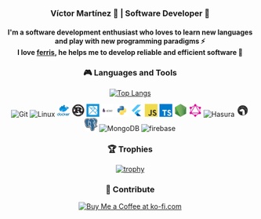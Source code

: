 <div align="center">

### Víctor Martínez :boy: | Software Developer :space_invader: 
#### I'm a software development enthusiast who loves to learn new languages and play with new programming paradigms :zap: <br> I love [ferris](https://rustacean.net), he helps me to develop reliable and efficient software 🦀

### :video_game: Languages and Tools
 
 [![Top Langs](https://github-readme-stats.vercel.app/api/top-langs/?username=JasterV&layout=compact&hide_progress=true&langs_count=10)](https://github.com/anuraghazra/github-readme-stats)


<img alt="Git" width="26px" src="https://external-content.duckduckgo.com/iu/?u=https%3A%2F%2Fcdn.freebiesupply.com%2Flogos%2Flarge%2F2x%2Fgit-icon-logo-png-transparent.png&f=1&nofb=1" />
<img alt="Linux" width="26px" src="https://external-content.duckduckgo.com/iu/?u=https%3A%2F%2Fvignette.wikia.nocookie.net%2Flogopedia%2Fimages%2F0%2F04%2FLinux_logo.png%2Frevision%2Flatest%3Fcb%3D20120814052336&f=1&nofb=1" />
<img alt="Docker" width="26px" src="https://raw.githubusercontent.com/github/explore/80688e429a7d4ef2fca1e82350fe8e3517d3494d/topics/docker/docker.png" /> 
<img alt="Rust" width="26px" src="https://raw.githubusercontent.com/github/explore/80688e429a7d4ef2fca1e82350fe8e3517d3494d/topics/rust/rust.png" />
<img alt="Elm" width="26px" src="https://raw.githubusercontent.com/github/explore/bc74dc5f9d530003dcd057b7b73c12fbcc4484ed/topics/elm/elm.png" />
 <img alt="Elixir" width="26px" src="https://raw.githubusercontent.com/github/explore/d106aa3f6fa091ab80ab5c8cf0d931baff3caaea/topics/elixir/elixir.png"/>
<img alt="Python" width="26px" src="https://raw.githubusercontent.com/github/explore/80688e429a7d4ef2fca1e82350fe8e3517d3494d/topics/python/python.png" />
<img alt="Flutter" width="26px" src="https://raw.githubusercontent.com/github/explore/cebd63002168a05a6a642f309227eefeccd92950/topics/flutter/flutter.png" /> 
<img alt="JavaScript" width="26px" src="https://raw.githubusercontent.com/github/explore/80688e429a7d4ef2fca1e82350fe8e3517d3494d/topics/javascript/javascript.png" />
<img alt="Typescript" width="26px" src="https://raw.githubusercontent.com/github/explore/80688e429a7d4ef2fca1e82350fe8e3517d3494d/topics/typescript/typescript.png" />
<img alt="Node.js" width="26px" src="https://raw.githubusercontent.com/github/explore/80688e429a7d4ef2fca1e82350fe8e3517d3494d/topics/nodejs/nodejs.png" />
<img alt="GraphQL" width="26px" src="https://raw.githubusercontent.com/github/explore/80688e429a7d4ef2fca1e82350fe8e3517d3494d/topics/graphql/graphql.png" />
<img alt="Hasura" width="26px" src="https://avatars.githubusercontent.com/u/13966722?s=200&v=4" />
<img alt="Deno" width="26px" src="https://raw.githubusercontent.com/github/explore/361e2821e2dea67711cde99c9c40ed357061cf27/topics/deno/deno.png" />
<img alt="postgresql" width="26px" src="https://raw.githubusercontent.com/github/explore/80688e429a7d4ef2fca1e82350fe8e3517d3494d/topics/postgresql/postgresql.png" />
<img alt="MongoDB" width="26px" src="https://external-content.duckduckgo.com/iu/?u=http%3A%2F%2Fwww.lafabriquedecode.com%2Fblog%2Fwp-content%2Fuploads%2F2013%2F04%2Fmongo_logo.png&f=1&nofb=1" />
<img alt="firebase" width="26px" src="https://www.gameartguppy.com/wp-content/uploads/2019/04/mascot_firebase-logo.png" />
 
<br />

### :trophy: Trophies
[![trophy](https://github-profile-trophy.vercel.app/?username=JasterV&theme=nord&column=4)](https://github.com/ryo-ma/github-profile-trophy)
  
### :green_heart: Contribute
 
<a href='https://ko-fi.com/X7X26W4YR' target='_blank'><img height='36' style='border:0px;height:36px;' src='https://cdn.ko-fi.com/cdn/kofi2.png?v=3' border='0' alt='Buy Me a Coffee at ko-fi.com' /></a>

</div>
